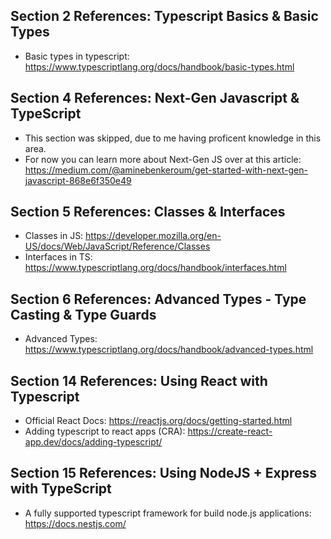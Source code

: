 
## Section 2 References: Typescript Basics & Basic Types
 - Basic types in typescript: https://www.typescriptlang.org/docs/handbook/basic-types.html

## Section 4 References: Next-Gen Javascript & TypeScript
 - This section was skipped, due to me having proficent knowledge in this area.
 - For now you can learn more about Next-Gen JS over at this article: https://medium.com/@aminebenkeroum/get-started-with-next-gen-javascript-868e6f350e49
## Section 5 References: Classes & Interfaces
 - Classes in JS: https://developer.mozilla.org/en-US/docs/Web/JavaScript/Reference/Classes
 - Interfaces in TS: https://www.typescriptlang.org/docs/handbook/interfaces.html

## Section 6 References: Advanced Types - Type Casting & Type Guards
 - Advanced Types: https://www.typescriptlang.org/docs/handbook/advanced-types.html

## Section 14 References: Using React with Typescript
 - Official React Docs: https://reactjs.org/docs/getting-started.html
 - Adding typescript to react apps (CRA): https://create-react-app.dev/docs/adding-typescript/

## Section 15 References: Using NodeJS + Express with TypeScript
 - A fully supported typescript framework for build node.js applications: https://docs.nestjs.com/